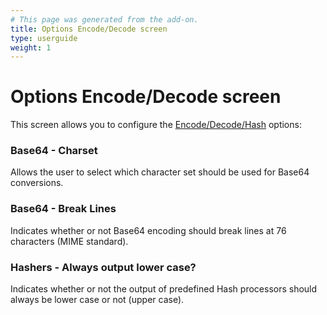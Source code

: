 ```yaml
---
# This page was generated from the add-on.
title: Options Encode/Decode screen
type: userguide
weight: 1
---
```


# Options Encode/Decode screen


This screen allows you to configure the [Encode/Decode/Hash](/docs/desktop/addons/encode-decode-hash/) options:

### Base64 - Charset

Allows the user to select which character set should be used for Base64 conversions.

### Base64 - Break Lines

Indicates whether or not Base64 encoding should break lines at 76 characters (MIME standard).

### Hashers - Always output lower case?

Indicates whether or not the output of predefined Hash processors should always be lower case or not (upper case).
